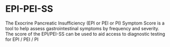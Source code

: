 # EPI-PEI-SS
The Exocrine Pancreatic Insufficiency (EPI or PEI or PI) Symptom Score is a tool to help assess gastrointestinal symptoms by frequency and severity. The score of the EPI/PEI-SS can be used to aid access to diagnostic testing for EPI / PEI / PI
